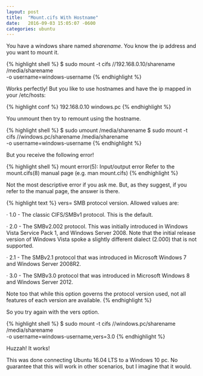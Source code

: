 ```yaml
---
layout: post
title:  "Mount.cifs With Hostname"
date:   2016-09-03 15:05:07 -0600
categories: ubuntu
---
```

You have a windows share named _sharename_. You know the ip address and you want to mount it.

{% highlight shell %}
$ sudo mount -t cifs //192.168.0.10/sharename /media/sharename \
-o username=windows-username
{% endhighlight %}

Works perfectly! But you like to use hostnames and have the ip mapped in your /etc/hosts:

{% highlight conf %}
192.168.0.10 windows.pc
{% endhighlight %} 

You unmount then try to remount using the hostname.

{% highlight shell %}
$ sudo umount /media/sharename 
$ sudo mount -t cifs //windows.pc/sharename /media/sharename \
-o username=windows-username
{% endhighlight %}

But you receive the following error!

{% highlight shell %}
mount error(5): Input/output error
Refer to the mount.cifs(8) manual page (e.g. man mount.cifs)
{% endhighlight %}

Not the most descriptive error if you ask me. But, as they suggest, if you refer to the manual page, the answer is there.

{% highlight text %}
vers=
   SMB protocol version. Allowed values are:

   ·   1.0 - The classic CIFS/SMBv1 protocol. This is the default.

   ·   2.0 - The SMBv2.002 protocol. This was initially introduced in Windows Vista Service Pack 1, and Windows Server 2008. Note
       that the initial release version of Windows Vista spoke a slightly different dialect (2.000) that is not supported.

   ·   2.1 - The SMBv2.1 protocol that was introduced in Microsoft Windows 7 and Windows Server 2008R2.

   ·   3.0 - The SMBv3.0 protocol that was introduced in Microsoft Windows 8 and Windows Server 2012.

   Note too that while this option governs the protocol version used, not all features of each version are available.
{% endhighlight %}

So you try again with the vers option.

{% highlight shell %}
$ sudo mount -t cifs //windows.pc/sharename /media/sharename \
-o username=windows-username,vers=3.0
{% endhighlight %}

Huzzah! It works!

This was done connecting Ubuntu 16.04 LTS to a Windows 10 pc. No guarantee that this will work in other scenarios, but I imagine that it would.
